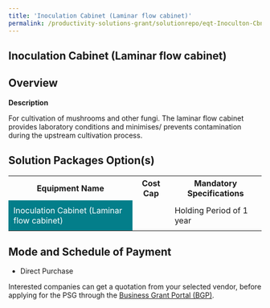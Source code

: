 ```yaml
---
title: 'Inoculation Cabinet (Laminar flow cabinet)'
permalink: /productivity-solutions-grant/solutionrepo/eqt-Inoculton-Cbnt-Lmnr-flow-cbnt-Food
---
```


## Inoculation Cabinet (Laminar flow cabinet)

## Overview

**Description**

For cultivation of mushrooms and other fungi. The laminar flow cabinet provides laboratory conditions and minimises/ prevents contamination during the upstream cultivation process. 

## Solution Packages Option(s)

<table>
<tr>
<th><b>Equipment Name</b></th>
<th><b>Cost Cap</b></th>
<th><b>Mandatory Specifications</b></th>
</tr>
<tr>
<td style='padding: 10px; background-color: #037E8A; color: #FFFFFF;'>Inoculation Cabinet (Laminar flow cabinet)</td>
<td style='padding: 10px;'> </td>
<td style='padding: 10px;'>Holding Period of 1 year</td>
</tr>
</table>

## Mode and Schedule of Payment

 - Direct Purchase

Interested companies can get a quotation from your selected vendor, before applying for the PSG through the <a href='https://www.businessgrants.gov.sg/' target='_blank' rel='noopener'>Business Grant Portal (BGP)</a>.

<script src="/jquery/resize-tables.js"></script>
